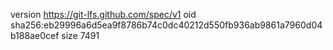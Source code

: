 version https://git-lfs.github.com/spec/v1
oid sha256:eb29996a6d5ea9f8786b74c0dc40212d550fb936ab9861a7960d04b188ae0cef
size 7491
